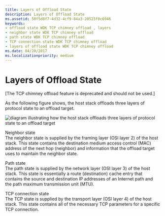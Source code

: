 ```yaml
---
title: Layers of Offload State
description: Layers of Offload State
ms.assetid: 50f5d8f7-4d32-4cf9-84a3-20523f0c6946
keywords:
- offload state WDK TCP chimney offload , layers
- neighbor state WDK TCP chimney offload
- path state WDK TCP chimney offload
- TCP connection state WDK TCP chimney offload
- layers of offload state WDK TCP chimney offload
ms.date: 04/20/2017
ms.localizationpriority: medium
---
```


# Layers of Offload State


\[The TCP chimney offload feature is deprecated and should not be used.\]




As the following figure shows, the host stack offloads three layers of protocol state to an offload target.

![diagram illustrating how the host stack offloads three layers of protocol state to an offload target](images/offload-layers.png)

<a href="" id="neighbor-state"></a>Neighbor state  
The neighbor state is supplied by the framing layer (OSI layer 2) of the host stack. This state contains the destination medium access control (MAC) address of the next hop (neighbor) and information that the offload target uses to maintain the neighbor state.

<a href="" id="path-state"></a>Path state  
The path state is supplied by the network layer (OSI layer 3) of the host stack. This state is essentially a route (destination) cache entry that contains the source and destination IP addresses of an Internet path and the path maximum transmission unit (MTU).

<a href="" id="tcp-connection-state"></a>TCP connection state  
The TCP state is supplied by the transport layer (OSI layer 4) of the host stack. This state contains all of the necessary TCP parameters for a specific TCP connection.

 

 





